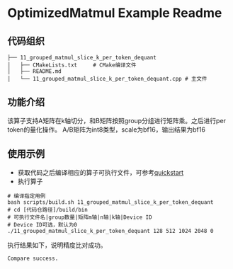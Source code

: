 # OptimizedMatmul Example Readme
## 代码组织
```
├── 11_grouped_matmul_slice_k_per_token_dequant
│   ├── CMakeLists.txt     # CMake编译文件
│   ├── README.md
│   └── 11_grouped_matmul_slice_k_per_token_dequant.cpp # 主文件
```
## 功能介绍
该算子支持A矩阵在k轴切分，和B矩阵按照group分组进行矩阵乘。之后进行per token的量化操作。
A/B矩阵为int8类型，scale为bf16，输出结果为bf16
## 使用示例
- 获取代码之后编译相应的算子可执行文件，可参考[quickstart](../../docs/quickstart.md#算子编译)
- 执行算子
```
# 编译指定用例
bash scripts/build.sh 11_grouped_matmul_slice_k_per_token_dequant
# cd [代码仓路径]/build/bin
# 可执行文件名|group数量|矩阵m轴|n轴|k轴|Device ID
# Device ID可选，默认为0
./11_grouped_matmul_slice_k_per_token_dequant 128 512 1024 2048 0
```
执行结果如下，说明精度比对成功。
```
Compare success.
```
